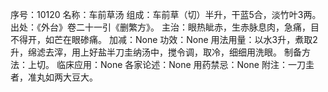 序号：10120
名称：车前草汤
组成：车前草（切）半升，干蓝5合，淡竹叶3两。
出处：《外台》卷二十一引《删繁方》。
主治：眼热眦赤，生赤脉息肉，急痛，目不得开，如芒在眼碜痛。
加减：None
功效：None
用法用量：以水3升，煮取2升，绵滤去滓，用上好盐半刀圭纳汤中，搅令调，取冷，细细用洗眼。
制备方法：上切。
临床应用：None
各家论述：None
用药禁忌：None
附注：一刀圭者，准丸如两大豆大。
